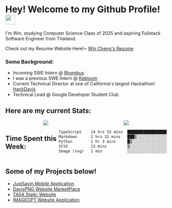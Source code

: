 <h1>Hey! Welcome to my Github Profile! <img src="https://emojis.slackmojis.com/emojis/images/1531849430/4246/blob-sunglasses.gif?1531849430" width="30"/>
</h1>

<p>I'm Win, studying Computer Science Class of 2025 and aspiring Fullstack Software Engineer from Thailand.</p>
<p>Check out my Resume Website Here!~ <a href ="https://wincheng.fyi/">Win Cheng's Resume</a></p>
<h3>Some Background:</h3>
<ul>
  <li>Incoming SWE Intern @ <a href = "https://www.rhombus.com/">Rhombus</a></li>
  <li>I was a previous SWE Intern @ <a href = "https://www.kebloom.com/">Kebloom</a></li>
  <li>Current Technical Director at one of California's largest Hackathon! <a href="https://hackdavis.io/">HackDavis</a></li>
  <li>Technical Lead @ Google Developer Student Club</li>
</ul>

<h2>Here are my current Stats:</h2>
<div align="center">
  <div style="display: flex; justify-content: space-around; align-items: flex-start">
  <a href="https://github.com/winzamark123/">
    <img src="https://github-readme-stats.vercel.app/api?username=winzamark123&count_private=true&rank_icon=github&show_icons=true&theme=codeSTACKr&include_all_commits=true&text_color=16A085&title_color=E2684A&border_radius=10&icon_color=E2684A&custom_title=Win's%20GitHub%20Stats" />
  </a>
  <a href="https://github.com/winzamark123/">
    <img src="https://github-readme-stats.vercel.app/api/top-langs?username=winzamark123&theme=codeSTACKr&title_color=E2684A&layout=compact" />
  </a>
  </div>
</div>
<div style="display: flex; justify-content: flex-start; align-items">
    <h2>Time Spent this Week:</h2>
<!--START_SECTION:waka-->

```txt
TypeScript    14 hrs 53 mins  ████████████████████░░░░░   79.51 %
Markdown      2 hrs 31 mins   ███▒░░░░░░░░░░░░░░░░░░░░░   13.47 %
Python        1 hr 3 mins     █▒░░░░░░░░░░░░░░░░░░░░░░░   05.66 %
SCSS          13 mins         ▒░░░░░░░░░░░░░░░░░░░░░░░░   01.17 %
Image (svg)   1 min           ░░░░░░░░░░░░░░░░░░░░░░░░░   00.12 %
```

<!--END_SECTION:waka-->
  </div>

<h2>Some of my Projects below!</h2>
<ul>
  <li><a href="https://github.com/winzamark123/JustSayin">JustSayin Mobile Application</a></li>
  <li><a href= "https://davispng.com/">DavisPNG Website MarketPlace </a></li>
  <li><a href = "https://tasa-ucdavis.com/">TASA Static Website</a></li>
  <li><a href="https://github.com/hdjekso/imageGPT">IMAGEGPT Website Application</a></li>
</ul>
